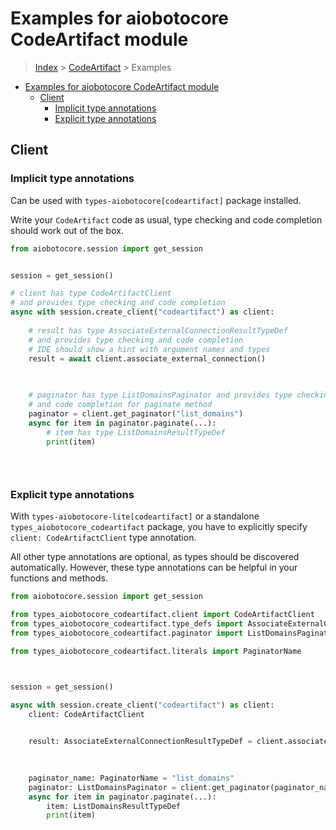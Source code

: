 <a id="examples-for-aiobotocore-codeartifact-module"></a>

# Examples for aiobotocore CodeArtifact module

> [Index](../README.md) > [CodeArtifact](./README.md) > Examples

- [Examples for aiobotocore CodeArtifact module](#examples-for-aiobotocore-codeartifact-module)
  - [Client](#client)
    - [Implicit type annotations](#implicit-type-annotations)
    - [Explicit type annotations](#explicit-type-annotations)

<a id="client"></a>

## Client

<a id="implicit-type-annotations"></a>

### Implicit type annotations

Can be used with `types-aiobotocore[codeartifact]` package installed.

Write your `CodeArtifact` code as usual, type checking and code completion
should work out of the box.

```python
from aiobotocore.session import get_session


session = get_session()

# client has type CodeArtifactClient
# and provides type checking and code completion
async with session.create_client("codeartifact") as client:
    
    # result has type AssociateExternalConnectionResultTypeDef
    # and provides type checking and code completion
    # IDE should show a hint with argument names and types
    result = await client.associate_external_connection()
    

    
    # paginator has type ListDomainsPaginator and provides type checking
    # and code completion for paginate method
    paginator = client.get_paginator("list_domains")
    async for item in paginator.paginate(...):
        # item has type ListDomainsResultTypeDef
        print(item)
    

    
```

<a id="explicit-type-annotations"></a>

### Explicit type annotations

With `types-aiobotocore-lite[codeartifact]` or a standalone
`types_aiobotocore_codeartifact` package, you have to explicitly specify
`client: CodeArtifactClient` type annotation.

All other type annotations are optional, as types should be discovered
automatically. However, these type annotations can be helpful in your functions
and methods.

```python
from aiobotocore.session import get_session

from types_aiobotocore_codeartifact.client import CodeArtifactClient
from types_aiobotocore_codeartifact.type_defs import AssociateExternalConnectionResultTypeDef
from types_aiobotocore_codeartifact.paginator import ListDomainsPaginator

from types_aiobotocore_codeartifact.literals import PaginatorName



session = get_session()

async with session.create_client("codeartifact") as client:
    client: CodeArtifactClient

    
    result: AssociateExternalConnectionResultTypeDef = client.associate_external_connection()
    

    
    paginator_name: PaginatorName = "list_domains"
    paginator: ListDomainsPaginator = client.get_paginator(paginator_name)
    async for item in paginator.paginate(...):
        item: ListDomainsResultTypeDef
        print(item)
    

    
```
